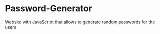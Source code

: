# Password-Generator
Website with JavaScript that allows to generate random passwords for the users
